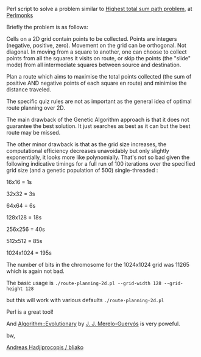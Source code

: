 Perl script to solve a problem similar to 
[Highest total sum path problem](https://perlmonks.org/?node_id=11113757), at
[Perlmonks](https://perlmonks.org)

Briefly the problem is as follows:

Cells on a 2D grid contain points to be collected.
Points are integers (negative, positive, zero).
Movement on the grid can be orthogonal. Not diagonal.
In moving from a square to another, one can choose
to collect points from all the squares it visits on route,
or skip the points (the "slide" mode) from all intermediate
squares between source and destination.

Plan a route which aims to maximise the total points collected
(the sum of positive AND negative points of each square en route)
and minimise the distance traveled.

The specific quiz rules are not as important as the general
idea of optimal route planning over 2D.

The main drawback of the Genetic Algorithm approach is that
it does not guarantee the best solution. It just searches
as best as it can but the best route may be missed.

The other minor drawback is that as the grid size increases, the
computational efficiency decreases unavoidably but only slightly
exponentially, it looks more like polynomially.
That's not so bad
given the following indicative timings for a full run of
100 iterations over the specified grid size (and a genetic
population of 500) single-threaded :

16x16 = 1s

32x32 = 3s

64x64 = 6s

128x128 = 18s

256x256 = 40s

512x512 = 85s

1024x1024 = 195s

The number of bits in the chromosome for the 1024x1024 grid was 11265
which is again not bad.

The basic usage is
```./route-planning-2d.pl --grid-width 128 --grid-height 128```

but this will work with various defaults
```./route-planning-2d.pl```


Perl is a great tool!

And [Algorithm::Evolutionary](https://metacpan.org/pod/Algorithm::Evolutionary) by 
[J. J. Merelo-Guervós](https://metacpan.org/author/JMERELO) is very poweful.

bw,

[Andreas Hadjiprocopis / bliako](https://perlmonks.org/?node_id=1165397)
